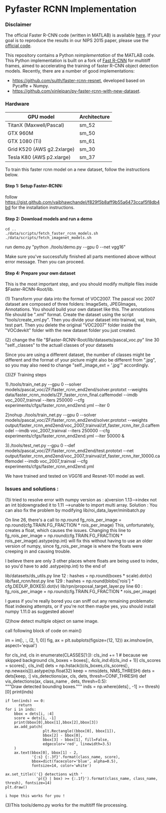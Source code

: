 # Pyfaster RCNN Implementation

### Disclaimer

The official Faster R-CNN code (written in MATLAB) is available [here](https://github.com/ShaoqingRen/faster_rcnn).
If your goal is to reproduce the results in our NIPS 2015 paper, please use the [official code](https://github.com/ShaoqingRen/faster_rcnn).

This repository contains a Python *reimplementation* of the MATLAB code.
This Python implementation is built on a fork of [Fast R-CNN](https://github.com/rbgirshick/fast-rcnn) for multitiff frames, aimed to accelerating the training of faster R-CNN object detection models. Recently, there are a number of good implementations:

* https://github.com/sulth/faster-rcnn-resnet, developed based on Pycaffe + Numpy.
* https://github.com/xinleipan/py-faster-rcnn-with-new-dataset.

### Hardware 

  | GPU model  | Architecture |
  | ------------- | ------------- |
  | TitanX (Maxwell/Pascal) | sm_52 |
  | GTX 960M | sm_50 |
  | GTX 1080 (Ti) | sm_61 |
  | Grid K520 (AWS g2.2xlarge) | sm_30 |
  | Tesla K80 (AWS p2.xlarge) | sm_37 |



To train this faster rcnn model on a new dataset, follow the instructions below. 

#### Step 1: Setup Faster-RCNN:

follow https://gist.github.com/vaibhawchandel/f829f5b8aff9b55a6473ccaf5f8db4bd for the installation instructions.

#### Step 2: Download models and run a demo

    cd ..
    ./data/scripts/fetch_faster_rcnn_models.sh
    ./data/scripts/fetch_imagenet_models.sh

run demo.py "python ./tools/demo.py --gpu 0 --net vgg16"

Make sure you've successfully finished all parts mentioned above without error message. Then you can proceed.

#### Step 4: Prepare your own dataset

This is the most important step, and you should modify multiple files inside $Faster-RCNN-Root/lib.

(1) Transform your data into the format of VOC2007. The pascal voc 2007 dataset are composed of three folders: ImageSets, JPEGImages, Annotations. You should build your own dataset like this. The annotations file should be ".xml" format. Create the dataset using the script "tools/create_xml.py". Then you divide your dataset into trainval, val, train, test part. Then you delete the original "VOC2007" folder inside the "VOCdevkit" folder with the new dataset folder you just created. 

(2) change the file "$Faster-RCNN-Root/lib/datasets/pascal_voc.py" line 30 "self._classes" to the actuall classes of your datasets

Since you are using a different dataset, the number of classes might be different and the format of your picture might also be different from ".jpg", so you may also need to change "self._image_ext = '.jpg'" accordingly. 

(3)ZF Training steps

1)./tools/train_net.py --gpu 0 --solver models/pascal_voc/ZF/faster_rcnn_end2end/solver.prototxt --weights data/faster_rcnn_models/ZF_faster_rcnn_final.caffemodel --imdb voc_2007_trainval --iters 250000 --cfg experiments/cfgs/faster_rcnn_end2end.yml --iter 0

2)nohup ./tools/train_net.py --gpu 0 --solver models/pascal_voc/ZF/faster_rcnn_end2end/solver.prototxt --weights output/faster_rcnn_end2end/voc_2007_trainval/zf_faster_rcnn_iter_0.caffemodel --imdb voc_2007_trainval --iters 250000 --cfg experiments/cfgs/faster_rcnn_end2end.yml --iter 50000 &

3)./tools/test_net.py --gpu 0 --def models/pascal_voc/ZF/faster_rcnn_end2end/test.prototxt --net output/faster_rcnn_end2end/voc_2007_trainval/zf_faster_rcnn_iter_10000.caffemodel --imdb voc_2007_trainval --cfg experiments/cfgs/faster_rcnn_end2end.yml 

We have trained and tested on VGG16 and Resnet-101 model as well.


### Issues and solutions :

(1)i tried to resolve error with numpy version as :
a)version 1.13—>index not an int
b)downgraded it to 1.11 —>unable to import multi array.
Solution :
 You can also fix the problem by modifying lib/roi_data_layer/minibatch.py

On line 26, there's a call to np.round
fg_rois_per_image = np.round(cfg.TRAIN.FG_FRACTION * rois_per_image)
This, unfortunately, creates a float, which causes the issues. Changing this line to
fg_rois_per_image = np.round(cfg.TRAIN.FG_FRACTION * rois_per_image).astype(np.int)
will fix this without having to use an older version of numpy, since fg_rois_per_image is where the floats were creeping in and causing trouble.

I believe there are only 3 other places where floats are being used to index, so you'd have to add
.astype(np.int) to the end of

lib/datasets/ds_utils.py line 12 : hashes = np.round(boxes * scale).dot(v)
lib/fast_rcnn/test.py line 129 : hashes = np.round(blobs['rois'] * cfg.DEDUP_BOXES).dot(v)
lib/rpn/proposal_target_layer.py line 60 : fg_rois_per_image = np.round(cfg.TRAIN.FG_FRACTION * rois_per_image)

I guess if you're really bored you can sniff out any remaining problematic float indexing attempts, or if you're not then maybe yes, you should install numpy 1.11.0 as suggested above!

(2)how detect multiple object on same image.

   call following block of code on main()

im = im[:, :, (2, 1, 0)]
fig, ax = plt.subplots(figsize=(12, 12))
 ax.imshow(im, aspect='equal')


for cls_ind, cls in enumerate(CLASSES[1:]):
        cls_ind += 1 # because we skipped background
        cls_boxes = boxes[:, 4*cls_ind:4*(cls_ind + 1)]
        cls_scores = scores[:, cls_ind]
        dets = np.hstack((cls_boxes,cls_scores[:, np.newaxis])).astype(np.float32)
        keep = nms(dets, NMS_THRESH)
        dets =  dets[keep, :]
        vis_detections(ax, cls, dets,  thresh=CONF_THRESH)
def vis_detections(ax, class_name , dets, thresh=0.5):    
"""Draw detected bounding boxes."""
    inds = np.where(dets[:, -1] >= thresh)[0]
    print(inds)

    if len(inds) == 0:
          return
    for i in inds:
        bbox = dets[i, :4]
        score = dets[i, -1]
        print(bbox[0],bbox[1],bbox[2],bbox[3])
        ax.add_patch(
                     plt.Rectangle((bbox[0], bbox[1]),
                     bbox[2] - bbox[0],
                     bbox[3] - bbox[1], fill=False,
                     edgecolor='red', linewidth=3.5)
        )
        ax.text(bbox[0], bbox[1] - 2,
                '{:s} {:.3f}'.format(class_name, score),
                bbox=dict(facecolor='blue', alpha=0.5),
                fontsize=14, color='white')

    ax.set_title(('{} detections with '
                  'p({} | box) >= {:.1f}').format(class_name, class_name,  thresh), fontsize=14)
    plt.draw()
    
    i hope this works for you !
    
    
(3)This tools/demo.py works for the multitiff file processing.



